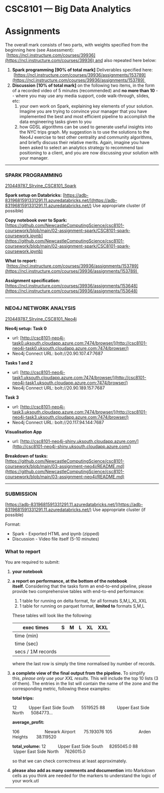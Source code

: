 # CSC8101 — Big Data Analytics

# **Assignments**

The overall mark consists of two parts, with weights specified from the beginning here (see Assessment):  [https://ncl.instructure.com/courses/39936](https://ncl.instructure.com/courses/39936) and also repeated here below:

1. **Spark programming [90% of total mark]**
Deliverables specified here:  [https://ncl.instructure.com/courses/39936/assignments/153789](https://ncl.instructure.com/courses/39936/assignments/153789) 
2. **Discussion** **[10% of total mark]** on the following two items, in the form of a recorded video of 5 minutes (recommended) and **no more than 10** -- where you may use any media support, code walk-through, slides, etc: 
    1. your own work on Spark, explaining key elements of your solution. Imagine you are trying to convince your manager that you have implemented the best and most efficient pipeline to accomplish the data engineering tasks given to you
    2. how GDSL algorithms can be used to generate useful insights into the NYC trips graph. My suggestion is to use the solutions to the Neo4J exercise to test other centrality and community algorithms, and briefly discuss their relative merits. Again, imagine you have been asked to select an analytics strategy to recommend taxi positioning to a client, and you are now discussing your solution with your manager.

---

### SPARK PROGRAMMING

[210449787_SIrvine_CSC8101_Spark](CSC8101%20%E2%80%94%20%2078120/210449787_%207fe1d.md)

**Spark setup on Databricks:** 
[https://adb-8319681591331291.11.azuredatabricks.net/](https://adb-8319681591331291.11.azuredatabricks.net/)
Use appropriate cluster (if possible)

**Copy notebook over to Spark:** [https://github.com/NewcastleComputingScience/csc8101-coursework/blob/main/02-assignment-spark/CSC8101-spark-coursework.ipynb](https://github.com/NewcastleComputingScience/csc8101-coursework/blob/main/02-assignment-spark/CSC8101-spark-coursework.ipynb)

**What to report:**  [https://ncl.instructure.com/courses/39936/assignments/153789](https://ncl.instructure.com/courses/39936/assignments/153789) 

**Assignment specification:** [https://ncl.instructure.com/courses/39936/assignments/153648](https://ncl.instructure.com/courses/39936/assignments/153648)

---

### NEO4J NETWORK ANALYSIS

[210449787_SIrvine_CSC8101_Neo4j](CSC8101%20%E2%80%94%20%2078120/210449787_%2028eb9.md)

**Neo4j setup: 
Task 0**

- url: [http://csc8101-neo4j-task0.uksouth.cloudapp.azure.com:7474/browser/](http://csc8101-neo4j-task0.uksouth.cloudapp.azure.com:7474/browser/)
- Neo4j Connect URL: bolt://20.90.107.47:7687

**Tasks 1 and 2**

- url: [http://csc8101-neo4j-task1.uksouth.cloudapp.azure.com:7474/browser/](http://csc8101-neo4j-task1.uksouth.cloudapp.azure.com:7474/browser/)
- Neo4j Connect URL: bolt://20.90.189.157:7687

**Task 3**

- url: [http://csc8101-neo4j-task3.uksouth.cloudapp.azure.com:7474/browser/](http://csc8101-neo4j-task3.uksouth.cloudapp.azure.com:7474/browser/)
- Neo4j Connect URL: bolt://20.117.94.144:7687

**Visualisation App**

- url: [http://csc8101-neo4j-shiny.uksouth.cloudapp.azure.com/](http://csc8101-neo4j-shiny.uksouth.cloudapp.azure.com/)

**Breakdown of tasks:** [https://github.com/NewcastleComputingScience/csc8101-coursework/blob/main/03-assignment-neo4j/README.md](https://github.com/NewcastleComputingScience/csc8101-coursework/blob/main/03-assignment-neo4j/README.md)

---

### SUBMISSION

[https://adb-8319681591331291.11.azuredatabricks.net/](https://adb-8319681591331291.11.azuredatabricks.net/)
Use appropriate cluster (if possible)

Format:

- Spark - Exported HTML and ipynb (zipped)
- Discussion - Video file itself (5-10 minutes)

### What to report

You are required to submit:

1. **your notebook**
2. **a report on performance, at the bottom of the notebook itself.** Considering that the tasks form an end-to-end pipeline, please provide two comprehensive tables with end-to-end performance:
    1. 1 table for running on delta format, for all formats S,M,L,XL,XXL
    2. 1 table for running on parquet format, **limited to** formats S,M,L
    
    These tables will look like the following:
    
    | exec times | S | M | L | XL | XXL |
    | --- | --- | --- | --- | --- | --- |
    | time (min) |  |  |  |  |  |
    | time (sec) |  |  |  |  |  |
    | secs / 1M records |  |  |  |  |  |
    
    where the last row is simply the time normalised by number of records.
    
3. **a complete view of the final output from the pipeline.** To simplify this, *please only use your XXL results.* This will include the top 10 lists (3 of them). The entries in the list will contain the name of the zone and the corresponding metric, following these examples:
    
    **total trips:**
    
    12          Upper East Side South      5519525 88          Upper East Side North      5084773...
    
    **average_profit:**
    
    106                     Newark Airport       75.193076 105                      Arden Heights       38.119520
    
    **total_volume:** 12          Upper East Side South     8265045.0 88          Upper East Side North     7626015.0
    
    so that we can check correctness at least approximately.
    
4. **please also add as many comments and documention** into Markdown cells as you think are needed for the markers to understand the logic of your work.utl

---